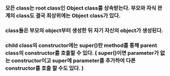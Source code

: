 ### 모든 class는 root class인 Object class를 상속받는다. 부모와 자식 관계의 class도 결국 최상위에는 Object class가 있다.
### 
### class들은 부모의 object부터 생성한 뒤 자기 자신의 object가 생성된다. 
### 
### child class의 constructor에는 super()란 method를 통해 parent class의 constructor를 호출할 수 있다. ( super()이면 parameter가 없는 constructor이고 super에 parameter를 추가하여 다른 constructor를 호출 할 수도 있다. )